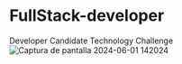 # FullStack-developer
Developer Candidate Technology Challenge
![Captura de pantalla 2024-06-01 142024](https://github.com/Ximenacabi123/FullStack-developer/assets/86022999/fd86b825-6873-43cb-9955-2ec42a701810)
